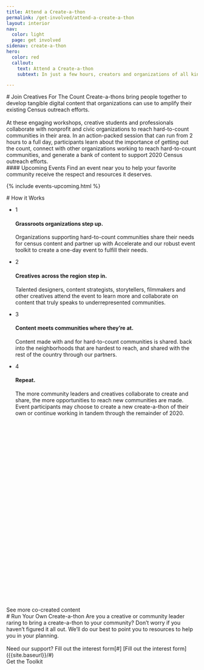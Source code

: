 ```yaml
---
title: Attend a Create-a-thon
permalink: /get-involved/attend-a-create-a-thon
layout: interior
nav:
  color: light
  page: get involved
sidenav: create-a-thon
hero:
  color: red
  callout:
    text: Attend a Create-a-thon
    subtext: In just a few hours, creators and organizations of all kinds work together to generate hundreds of pieces of compelling media that spread census awareness and innoculate against disinformation.

---
```


<head>
<script type="text/javascript"> setTimeout(function(){var a=document.createElement("script"); var b=document.getElementsByTagName("script")[0]; a.src=document.location.protocol+"//script.crazyegg.com/pages/scripts/0041/5508.js?"+Math.floor(new Date().getTime()/3600000); a.async=true;a.type="text/javascript";b.parentNode.insertBefore(a,b)}, 1); </script>
</head>

<section class="usa-section usa-content">
<div class="usa-width-three-fourths" markdown="1" id="overview" >
# Join Creatives For The Count
Create-a-thons bring people together to develop tangible digital content that organizations can use to amplify their existing Census outreach efforts.
<br><br>
At these engaging workshops, creative students and professionals collaborate with nonprofit and civic organizations to reach hard-to-count communities in their area. In an action-packed session that can run from 2 hours to a full day, participants learn about the importance of getting out the count, connect with other organizations working to reach hard-to-count communities, and generate a bank of content to support 2020 Census outreach efforts.
</div>

<div class="usa-width-three-fourths" markdown="1" id="upcoming-events">
#### Upcoming Events
Find an event near you to help your favorite community receive the respect and resources it deserves.
</div>

{% include events-upcoming.html %}

<div class="usa-width-three-fourths" markdown="1"  id="how-it-works">
<div class="divider"></div>
# How it Works
</div>

<div class="usa-row">
  <div class="usa-width-three-fourths">
    <ul class="list-reset list-circle">
      <li><div class="step-circle">1</div>
          <div class="text">
            <h4>Grassroots organizations step up.</h4>
            <p>Organizations supporting hard-to-count communities share their needs for census content and partner up with Accelerate and our robust event toolkit to create a one-day event to fulfill their needs.</p>
          </div>
      </li>
      <li><div class="step-circle">2</div>
        <div class="text">
          <h4>Creatives across the region step in.</h4>
          <p>Talented designers, content strategists, storytellers, filmmakers and other creatives attend the event to learn more and collaborate on content that truly speaks to underrepresented communities.</p>
        </div>
      </li>
      <li><div class="step-circle">3</div>
        <div class="text">
          <h4>Content meets communities where they’re at.</h4>
          <p>Content made with and for hard-to-count communities is shared. back into the neighborhoods that are hardest to reach, and shared with the rest of the country through our partners.</p>
        </div>
      </li>
      <li><div class="step-circle">4</div>
        <div class="text">
          <h4>Repeat.</h4>
          <p>The more community leaders and creatives collaborate to create and share, the more opportunities to reach new communities are made. Event participants may choose to create a new create-a-thon of their own or continue working in tandem through the remainder of 2020.</p>
        </div>
      </li>
    </ul>
  </div>
</div>

<div class="usa-row">
  <div class="usa-width-three-fourths" style="margin-top:500px;">
    <!-- ADD PHOTOS HERE -->
    <div class="divider"></div>
  </div>
  <div class="usa-width-one-fourth">
    <div class="usa-button">See more co-created content</div>
  </div>
</div>


<div class="usa-width-three-fourths" markdown="1"  id="our-story" >
# Run Your Own Create-a-thon
Are you a creative or community leader raring to bring a create-a-thon to your community? Don’t worry if you haven’t figured it all out. We’ll do our best to point you to resources to help you in your planning.
<br><br>
Need our support? Fill out the interest form[#] [Fill out the interest form]({{site.baseurl}}/#)
<div class="usa-button">Get the Toolkit</div>
<div class="divider"></div>
</div>
</section>
